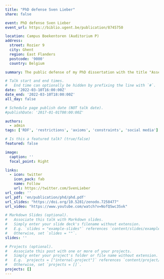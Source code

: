 ```yaml
---
title: "PhD defense Sven Lieber"
share: false

event: PhD defense Sven Lieber
event_url: https://biblio.ugent.be/publication/8745750

location: Campus Boekentoren (Auditorium P)
address:
  street: Rozier 9
  city: Ghent
  region: East Flanders
  postcode: '9000'
  country: Belgium

summary: The public defense of my PhD dissertation with the title "Assessing, Creating and Using Knowledge Graph Restrictions"

# Talk start and end times.
#   End time can optionally be hidden by prefixing the line with `#`.
date: '2022-03-10T16:00:00Z'
date_end: '2022-03-10T18:00:00Z'
all_day: false

# Schedule page publish date (NOT talk date).
#publishDate: '2017-01-01T00:00:00Z'

authors:
  - admin
tags: ['RDF', 'restrictions', 'axioms', 'constraints', 'social media']

# Is this a featured talk? (true/false)
featured: false

image:
  caption: ''
  focal_point: Right

links:
  - icon: twitter
    icon_pack: fab
    name: Follow
    url: https://twitter.com/SvenLieber
url_code: ''
url_pdf: 'en/publication/phd/phd.pdf'
url_slides: "https://doi.org/10.5281/zenodo.7258477"
url_video: "https://www.youtube.com/watch?v=NofQSwc3Svk"

# Markdown Slides (optional).
#   Associate this talk with Markdown slides.
#   Simply enter your slide deck's filename without extension.
#   E.g. `slides = "example-slides"` references `content/slides/example-slides.md`.
#   Otherwise, set `slides = ""`.
slides: ''

# Projects (optional).
#   Associate this post with one or more of your projects.
#   Simply enter your project's folder or file name without extension.
#   E.g. `projects = ["internal-project"]` references `content/project/deep-learning/index.md`.
#   Otherwise, set `projects = []`.
projects: []
---
```



